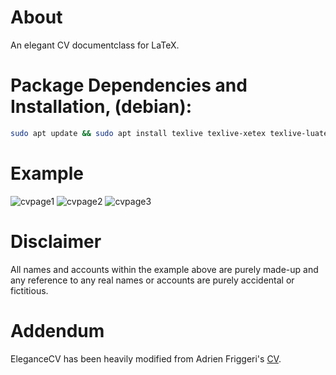 # About
An elegant CV documentclass for LaTeX.

# Package Dependencies and Installation, (debian):

```bash
sudo apt update && sudo apt install texlive texlive-xetex texlive-luatex texlive-math-extra ttf-marvosym texworks`
```

# Example

![cvpage1](https://github.com/James5979/EleganceCV/blob/master/cvpage1.png)
![cvpage2](https://github.com/James5979/EleganceCV/blob/master/cvpage2.png)
![cvpage3](https://github.com/James5979/EleganceCV/blob/master/cvpage3.png)

# Disclaimer

All names and accounts within the example above are purely made-up and any reference to any real names or accounts are purely accidental or fictitious.

# Addendum

EleganceCV has been heavily modified from Adrien Friggeri's [CV][0].

[0]: https://github.com/afriggeri/cv
